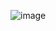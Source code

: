![image](https://github.com/cacastillomo03/CSSGRID/assets/77814153/a21dd125-f542-4957-85cf-a993a4b41f31)

